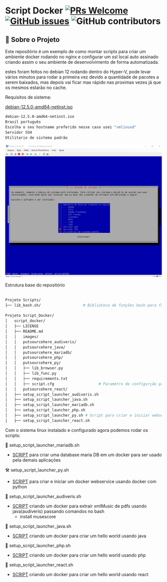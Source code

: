 
# Script Docker [![PRs Welcome](https://img.shields.io/badge/PRs-welcome-brightgreen.svg?style=flat-square)](http://makeapullrequest.com) [![GitHub issues](https://img.shields.io/github/issues/fabiuniz/repo.svg)](https://github.com/fabiuniz/repo/issues) ![GitHub contributors](https://img.shields.io/github/contributors/fabiuniz/repo.svg)

## 🚀 Sobre o Projeto
Este repositório é um exemplo de como montar scripts para criar um ambiente docker rodando no nginx e configurar um ssl local auto assinado criando assim o seu ambiente de desenvolvimento de forma automatizada.

estes foram feitos no debian 12 rodando dentro do Hyper-V, pode levar vários minutos para rodar a primeira vez devido a quantidade de pacotes a serem baixados, mas depois vai ficar mas rápido nas proximas vezes já que os mesmos estarão no cache.<br> 

Requisitos de sistema:

[debian-12.5.0-amd64-netinst.iso](https://get.debian.org/images/archive/12.5.0/amd64/iso-cd/debian-12.5.0-amd64-netinst.iso)

```bash
debian-12.5.0-amd64-netinst.iso
Brasil português
Escolha o seu hostname preferido nesse caso usei "vmlinuxd"
Servidor SSH
Utilitario de sistema padrão
```
![Distribuição linux](images/debian-12.5.0-amd64-netinst.png)

Estrutura base do repositório 

```bash

Projeto Scripts/
├── lib_bash.sh/                   # Biblioteca de funções bash para facilitar reusando rotinas

Projeto Script_Docker/
│   script_docker/
│   ├── LICENSE
│   ├── README.md
│   │   images/
│   │   putsourcehere_audiveris/
│   │   putsourcehere_java/
│   │   putsourcehere_mariadb/
│   │   putsourcehere_php/
│   │   putsourcehere_py/
│   │   ├── lib_browser.py
│   │   ├── lib_func.py
│   │   ├── requirements.txt
│   │   ├── script.cfg                    # Parametro de configurção para iniciar script
│   │   putsourcehere_react/
│   ├── setup_script_launcher_audiveris.sh
│   ├── setup_script_launcher_java.sh
│   ├── setup_script_launcher_mariadb.sh
│   ├── setup_script_launcher_php.sh
│   ├── setup_script_launcher_py.sh # Script para criar e iniciar webservice usando docker  
│   ├── setup_script_launcher_react.sh

``````

Com o sistema linux instalado e configurado agora podemos rodar os scripts:

📁 setup_script_launcher_mariadb.sh<br> 
- [SCRIPT](putsourcehere_mariadb) para criar uma database maria DB em um docker para ser usado pela demais aplicações <br>

🛠️ setup_script_launcher_py.sh<br> 
- [SCRIPT](putsourcehere_py) para criar e iniciar um docker webservice usando docker com python <br>

🐋 setup_script_launcher_audiveris.sh<br> 
- [SCRIPT](putsourcehere_audiveris) criando um docker para extrair xmlMusic de pdfs usando java(audiveris) passando comandos no bash <br>
  - install musescore <br>

🐋 setup_script_launcher_java.sh<br> 
- [SCRIPT](putsourcehere_java) criando um docker para criar um hello world usando java <br>

📝 setup_script_launcher_php.sh<br> 
- [SCRIPT](putsourcehere_php) criando um docker para criar um hello world usando php <br>

🧩 setup_script_launcher_react.sh<br> 
- [SCRIPT](\putsourcehere_react) criando um docker para criar um hello world usando react <br>